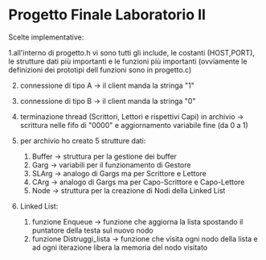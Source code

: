 # Progetto Finale Laboratorio II

Scelte implementative:

1.all'interno di progetto.h vi sono tutti gli include, le costanti (HOST,PORT), le strutture dati più importanti e le funzioni più importanti (ovviamente le definizioni dei prototipi dell funzioni sono in progetto.c)

2. connessione di tipo A  -> il client manda la stringa "1"

3. connessione di tipo B -> il client manda la stringa "0"

4. terminazione thread (Scrittori, Lettori e rispettivi Capi) in archivio -> scrittura nelle fifo di "0000" e aggiornamento variabile fine (da 0 a 1)

5. per archivio ho creato 5 strutture dati:
	1. Buffer -> struttura per la gestione dei buffer
	2. Garg -> variabili per il funzionamento di Gestore
	3. SLArg -> analogo di Gargs ma per Scrittore e Lettore
	4. CArg -> analogo di Gargs ma per Capo-Scrittore e Capo-Lettore
	5. Node -> struttura per la creazione di Nodi della Linked List

6. Linked List:
	1. funzione Enqueue -> funzione che aggiorna la lista spostando il puntatore della testa sul nuovo nodo
	2. funzione Distruggi_lista -> funzione che visita ogni nodo della lista e ad ogni iterazione libera la memoria del nodo visitato
